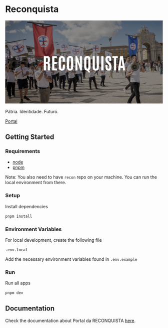 # Reconquista

![hero](hero.png)

Pátria. Identidade. Futuro.

[Portal](https://portal.recon.pt)

## Getting Started

### Requirements

- [node](https://nodejs.org/en)
- [pnpm](https://pnpm.io/)

Note: You also need to have `recon` repo on your machine. You can run the local environment from there.

### Setup

Install dependencies

```bash
pnpm install
```

### Environment Variables

For local development, create the following file

```
.env.local
```

Add the necessary environment variables found in `.env.example`

### Run

Run all apps

```bash
pnpm dev
```

## Documentation

Check the documentation about Portal da RECONQUISTA [here](/docs/).